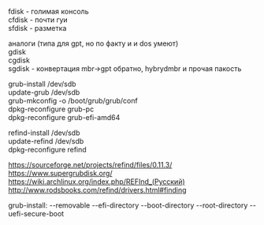 fdisk - голимая консоль  
cfdisk - почти гуи  
sfdisk - разметка  
  
аналоги (типа для gpt, но по факту и и dos умеют)  
gdisk  
cgdisk  
sgdisk - конвертация mbr->gpt  обратно, hybrydmbr и прочая пакость  
  
grub-install /dev/sdb  
update-grub /dev/sdb  
grub-mkconfig -o /boot/grub/grub/conf  
dpkg-reconfigure grub-pc  
dpkg-reconfigure grub-efi-amd64  
  
refind-install /dev/sdb  
update-refind /dev/sdb  
dpkg-reconfigure refind  

https://sourceforge.net/projects/refind/files/0.11.3/  
https://www.supergrubdisk.org/   
https://wiki.archlinux.org/index.php/REFInd_(Русский)  
http://www.rodsbooks.com/refind/drivers.html#finding  

grub-install:
--removable
--efi-directory
--boot-directory
--root-directory
--uefi-secure-boot
